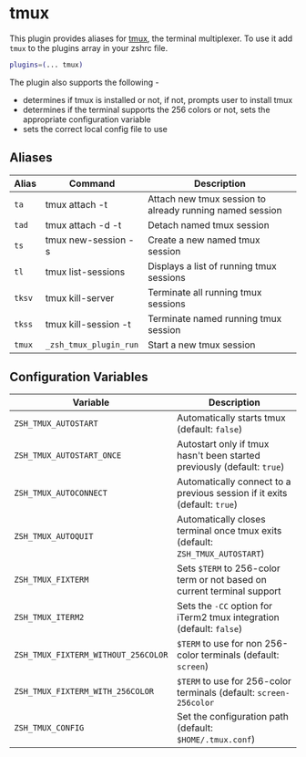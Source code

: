 # tmux

This plugin provides aliases for [tmux](https://tmux.github.io/), the terminal multiplexer.
To use it add `tmux` to the plugins array in your zshrc file.

```zsh
plugins=(... tmux)
```

The plugin also supports the following - 
- determines if tmux is installed or not, if not, prompts user to install tmux
- determines if the terminal supports the 256 colors or not, sets the appropriate configuration variable
- sets the correct local config file to use

## Aliases

| Alias  | Command                | Description                                               |
| ------ | -----------------------|---------------------------------------------------------- |
| `ta`   | tmux attach -t         | Attach new tmux session to already running named session  |
| `tad`  | tmux attach -d -t      | Detach named tmux session                                 |
| `ts`   | tmux new-session -s    | Create a new named tmux session                           |
| `tl`   | tmux list-sessions     | Displays a list of running tmux sessions                  |
| `tksv` | tmux kill-server       | Terminate all running tmux sessions                       |
| `tkss` | tmux kill-session -t   | Terminate named running tmux session                      |
| `tmux` | `_zsh_tmux_plugin_run` | Start a new tmux session                                  |


## Configuration Variables

| Variable                            | Description                                                                   |
|-------------------------------------|-------------------------------------------------------------------------------|
| `ZSH_TMUX_AUTOSTART`                | Automatically starts tmux (default: `false`)                                  |
| `ZSH_TMUX_AUTOSTART_ONCE`           | Autostart only if tmux hasn't been started previously (default: `true`)       |
| `ZSH_TMUX_AUTOCONNECT`              | Automatically connect to a previous session if it exits (default: `true`)     |
| `ZSH_TMUX_AUTOQUIT`                 | Automatically closes terminal once tmux exits (default: `ZSH_TMUX_AUTOSTART`) |
| `ZSH_TMUX_FIXTERM`                  | Sets `$TERM` to 256-color term or not based on current terminal support       |
| `ZSH_TMUX_ITERM2`                   | Sets the `-CC` option for iTerm2 tmux integration (default: `false`)          |
| `ZSH_TMUX_FIXTERM_WITHOUT_256COLOR` | `$TERM` to use for non 256-color terminals (default: `screen`)                |
| `ZSH_TMUX_FIXTERM_WITH_256COLOR`    | `$TERM` to use for 256-color terminals (default: `screen-256color`            |
| `ZSH_TMUX_CONFIG`                   | Set the configuration path (default: `$HOME/.tmux.conf`)                      |